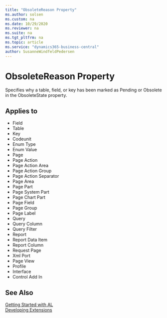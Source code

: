 ```yaml
---
title: "ObsoleteReason Property"
ms.author: solsen
ms.custom: na
ms.date: 10/29/2020
ms.reviewer: na
ms.suite: na
ms.tgt_pltfrm: na
ms.topic: article
ms.service: "dynamics365-business-central"
author: SusanneWindfeldPedersen
---
```

[//]: # (START>DO_NOT_EDIT)
[//]: # (IMPORTANT:Do not edit any of the content between here and the END>DO_NOT_EDIT.)
[//]: # (Any modifications should be made in the .xml files in the ModernDev repo.)
# ObsoleteReason Property
Specifies why a table, field, or key has been marked as Pending or Obsolete in the ObsoleteState property.

## Applies to
-   Field
-   Table
-   Key
-   Codeunit
-   Enum Type
-   Enum Value
-   Page
-   Page Action
-   Page Action Area
-   Page Action Group
-   Page Action Separator
-   Page Area
-   Page Part
-   Page System Part
-   Page Chart Part
-   Page Field
-   Page Group
-   Page Label
-   Query
-   Query Column
-   Query Filter
-   Report
-   Report Data Item
-   Report Column
-   Request Page
-   Xml Port
-   Page View
-   Profile
-   Interface
-   Control Add In

[//]: # (IMPORTANT: END>DO_NOT_EDIT)
## See Also  
[Getting Started with AL](../devenv-get-started.md)  
[Developing Extensions](../devenv-dev-overview.md)  